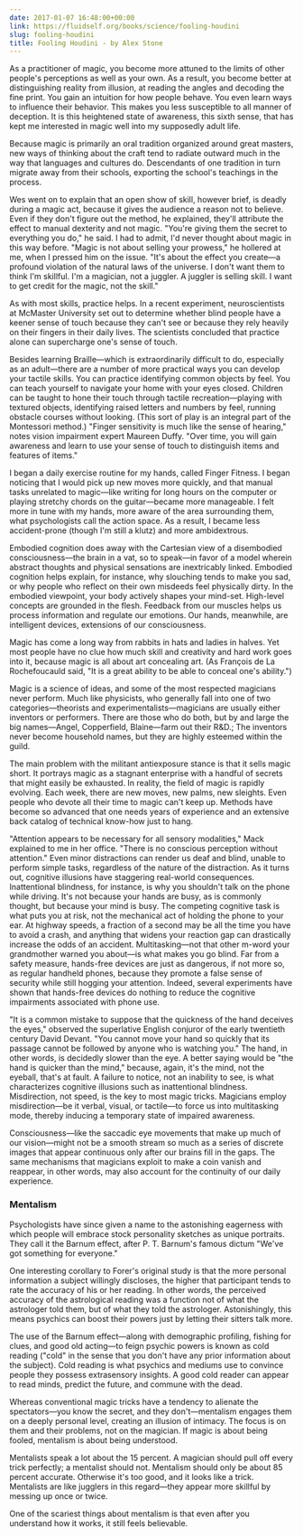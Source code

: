 ```yaml
---
date: 2017-01-07 16:48:00+00:00
link: https://fluidself.org/books/science/fooling-houdini
slug: fooling-houdini
title: Fooling Houdini - by Alex Stone
---
```


As a practitioner of magic, you become more attuned to the limits of other people's perceptions as well as your own. As a result, you become better at distinguishing reality from illusion, at reading the angles and decoding the fine print. You gain an intuition for how people behave. You even learn ways to influence their behavior. This makes you less susceptible to all manner of deception. It is this heightened state of awareness, this sixth sense, that has kept me interested in magic well into my supposedly adult life.

Because magic is primarily an oral tradition organized around great masters, new ways of thinking about the craft tend to radiate outward much in the way that languages and cultures do. Descendants of one tradition in turn migrate away from their schools, exporting the school's teachings in the process.

Wes went on to explain that an open show of skill, however brief, is deadly during a magic act, because it gives the audience a reason not to believe. Even if they don't figure out the method, he explained, they'll attribute the effect to manual dexterity and not magic. "You're giving them the secret to everything you do," he said. I had to admit, I'd never thought about magic in this way before. "Magic is not about selling your prowess," he hollered at me, when I pressed him on the issue. "It's about the effect you create—a profound violation of the natural laws of the universe. I don't want them to think I'm skillful. I'm a magician, not a juggler. A juggler is selling skill. I want to get credit for the magic, not the skill."

As with most skills, practice helps. In a recent experiment, neuroscientists at McMaster University set out to determine whether blind people have a keener sense of touch because they can't see or because they rely heavily on their fingers in their daily lives. The scientists concluded that practice alone can supercharge one's sense of touch.

Besides learning Braille—which is extraordinarily difficult to do, especially as an adult—there are a number of more practical ways you can develop your tactile skills. You can practice identifying common objects by feel. You can teach yourself to navigate your home with your eyes closed. Children can be taught to hone their touch through tactile recreation—playing with textured objects, identifying raised letters and numbers by feel, running obstacle courses without looking. (This sort of play is an integral part of the Montessori method.) "Finger sensitivity is much like the sense of hearing," notes vision impairment expert Maureen Duffy. "Over time, you will gain awareness and learn to use your sense of touch to distinguish items and features of items."

I began a daily exercise routine for my hands, called Finger Fitness. I began noticing that I would pick up new moves more quickly, and that manual tasks unrelated to magic—like writing for long hours on the computer or playing stretchy chords on the guitar—became more manageable. I felt more in tune with my hands, more aware of the area surrounding them, what psychologists call the action space. As a result, I became less accident-prone (though I'm still a klutz) and more ambidextrous.

Embodied cognition does away with the Cartesian view of a disembodied consciousness—the brain in a vat, so to speak—in favor of a model wherein abstract thoughts and physical sensations are inextricably linked. Embodied cognition helps explain, for instance, why slouching tends to make you sad, or why people who reflect on their own misdeeds feel physically dirty. In the embodied viewpoint, your body actively shapes your mind-set. High-level concepts are grounded in the flesh. Feedback from our muscles helps us process information and regulate our emotions. Our hands, meanwhile, are intelligent devices, extensions of our consciousness.

Magic has come a long way from rabbits in hats and ladies in halves. Yet most people have no clue how much skill and creativity and hard work goes into it, because magic is all about art concealing art. (As François de La Rochefoucauld said, "It is a great ability to be able to conceal one's ability.")

Magic is a science of ideas, and some of the most respected magicians never perform. Much like physicists, who generally fall into one of two categories—theorists and experimentalists—magicians are usually either inventors or performers. There are those who do both, but by and large the big names—Angel, Copperfield, Blaine—farm out their R&D.; The inventors never become household names, but they are highly esteemed within the guild.

The main problem with the militant antiexposure stance is that it sells magic short. It portrays magic as a stagnant enterprise with a handful of secrets that might easily be exhausted. In reality, the field of magic is rapidly evolving. Each week, there are new moves, new palms, new sleights. Even people who devote all their time to magic can't keep up. Methods have become so advanced that one needs years of experience and an extensive back catalog of technical know-how just to hang.

"Attention appears to be necessary for all sensory modalities," Mack explained to me in her office. "There is no conscious perception without attention." Even minor distractions can render us deaf and blind, unable to perform simple tasks, regardless of the nature of the distraction. As it turns out, cognitive illusions have staggering real-world consequences. Inattentional blindness, for instance, is why you shouldn't talk on the phone while driving. It's not because your hands are busy, as is commonly thought, but because your mind is busy. The competing cognitive task is what puts you at risk, not the mechanical act of holding the phone to your ear. At highway speeds, a fraction of a second may be all the time you have to avoid a crash, and anything that widens your reaction gap can drastically increase the odds of an accident. Multitasking—not that other m-word your grandmother warned you about—is what makes you go blind. Far from a safety measure, hands-free devices are just as dangerous, if not more so, as regular handheld phones, because they promote a false sense of security while still hogging your attention. Indeed, several experiments have shown that hands-free devices do nothing to reduce the cognitive impairments associated with phone use.

"It is a common mistake to suppose that the quickness of the hand deceives the eyes," observed the superlative English conjuror of the early twentieth century David Devant. "You cannot move your hand so quickly that its passage cannot be followed by anyone who is watching you." The hand, in other words, is decidedly slower than the eye. A better saying would be "the hand is quicker than the mind," because, again, it's the mind, not the eyeball, that's at fault. A failure to notice, not an inability to see, is what characterizes cognitive illusions such as inattentional blindness. Misdirection, not speed, is the key to most magic tricks. Magicians employ misdirection—be it verbal, visual, or tactile—to force us into multitasking mode, thereby inducing a temporary state of impaired awareness.

Consciousness—like the saccadic eye movements that make up much of our vision—might not be a smooth stream so much as a series of discrete images that appear continuous only after our brains fill in the gaps. The same mechanisms that magicians exploit to make a coin vanish and reappear, in other words, may also account for the continuity of our daily experience.

### Mentalism

Psychologists have since given a name to the astonishing eagerness with which people will embrace stock personality sketches as unique portraits. They call it the Barnum effect, after P. T. Barnum's famous dictum "We've got something for everyone."

One interesting corollary to Forer's original study is that the more personal information a subject willingly discloses, the higher that participant tends to rate the accuracy of his or her reading. In other words, the perceived accuracy of the astrological reading was a function not of what the astrologer told them, but of what they told the astrologer. Astonishingly, this means psychics can boost their powers just by letting their sitters talk more.

The use of the Barnum effect—along with demographic profiling, fishing for clues, and good old acting—to feign psychic powers is known as cold reading ("cold" in the sense that you don't have any prior information about the subject). Cold reading is what psychics and mediums use to convince people they possess extrasensory insights. A good cold reader can appear to read minds, predict the future, and commune with the dead.

Whereas conventional magic tricks have a tendency to alienate the spectators—you know the secret, and they don't—mentalism engages them on a deeply personal level, creating an illusion of intimacy. The focus is on them and their problems, not on the magician. If magic is about being fooled, mentalism is about being understood.

Mentalists speak a lot about the 15 percent. A magician should pull off every trick perfectly; a mentalist should not. Mentalism should only be about 85 percent accurate. Otherwise it's too good, and it looks like a trick. Mentalists are like jugglers in this regard—they appear more skillful by messing up once or twice.

One of the scariest things about mentalism is that even after you understand how it works, it still feels believable.

